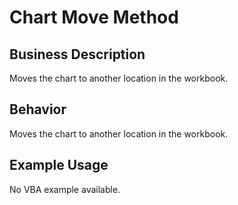 # Chart Move Method

## Business Description
Moves the chart to another location in the workbook.

## Behavior
Moves the chart to another location in the workbook.

## Example Usage
No VBA example available.